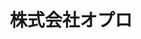 ---
key: opro
title: 株式会社オプロ
category: supporter
order: 25
logo: /images/partners/opro.png
website: 'https://www.opro.net'
lang: ja
---